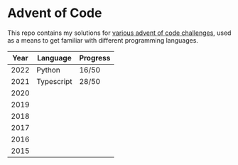 # Advent of Code

This repo contains my solutions for [various advent of code challenges](https://adventofcode.com/), used as a means to get familiar with different programming languages.

| Year | Language | Progress |
|---|---|---|
|2022|Python|16/50|
|2021|Typescript|28/50|
|2020|||
|2019|||
|2018|||
|2017|||
|2016|||
|2015|||
